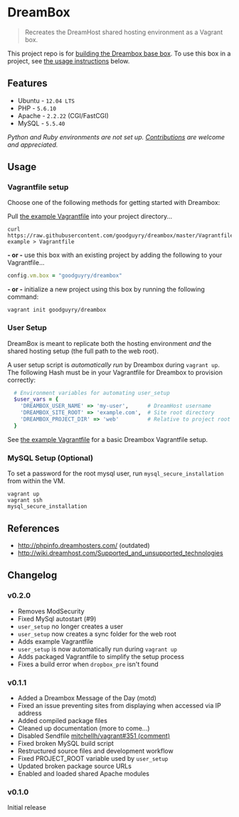 DreamBox
========

> Recreates the DreamHost shared hosting environment as a Vagrant box.

This project repo is for [building the Dreambox base box](BUILDING.md). To use this box in a project, see [the usage instructions](#usage) below.

## Features

- Ubuntu - `12.04 LTS`
- PHP - `5.6.10`
- Apache - `2.2.22` (CGI/FastCGI)
- MySQL - `5.5.40`

_Python and Ruby environments are not set up. [Contributions](CONTRIBUTING.md) are welcome and appreciated._

## Usage

### Vagrantfile setup

Choose one of the following methods for getting started with Dreambox:

Pull [the example Vagrantfile](Vagrantfile-example) into your project directory...

```shell
curl https://raw.githubusercontent.com/goodguyry/dreambox/master/Vagrantfile-example > Vagrantfile
```

**- or -** use this box with an existing project by adding the following to your Vagrantfile...

```ruby
config.vm.box = "goodguyry/dreambox"
```

**- or -** initialize a new project using this box by running the following command:

```shell
vagrant init goodguyry/dreambox
```

### User Setup

DreamBox is meant to replicate both the hosting environment _and_ the shared hosting setup (the full path to the web root).

A user setup script is _automatically run_ by Dreambox during `vagrant up`. The following Hash must be in your Vagrantfile for Dreambox to provision correctly:

```ruby
  # Environment variables for automating user_setup
  $user_vars = {
    'DREAMBOX_USER_NAME' => 'my-user',      # DreamHost username
    'DREAMBOX_SITE_ROOT' => 'example.com',  # Site root directory
    'DREAMBOX_PROJECT_DIR' => 'web'         # Relative to project root
  }
```

See [the example Vagrantfile](Vagrantfile-example) for a basic Dreambox Vagrantfile setup.

### MySQL Setup (Optional)

To set a password for the root mysql user, run `mysql_secure_installation` from within the VM.

```shell
vagrant up
vagrant ssh
mysql_secure_installation
```

## References

- http://phpinfo.dreamhosters.com/ (outdated)
- http://wiki.dreamhost.com/Supported_and_unsupported_technologies

## Changelog

### v0.2.0

- Removes ModSecurity
- Fixed MySql autostart (#9)
- `user_setup` no longer creates a user
- `user_setup` now creates a sync folder for the web root
- Adds example Vagrantfile
- `user_setup` is now automatically run during `vagrant up`
- Adds packaged Vagrantfile to simplify the setup process
- Fixes a build error when `dropbox_pre` isn't found

### v0.1.1

- Added a Dreambox Message of the Day (motd)
- Fixed an issue preventing sites from displaying when accessed via IP address
- Added compiled package files
- Cleaned up documentation (more to come...)
- Disabled Sendfile [mitchellh/vagrant#351 (comment)](https://github.com/mitchellh/vagrant/issues/351#issuecomment-1339640)
- Fixed broken MySQL build script
- Restructured source files and development workflow
- Fixed PROJECT_ROOT variable used by `user_setup`
- Updated broken package source URLs
- Enabled and loaded shared Apache modules

### v0.1.0

Initial release
